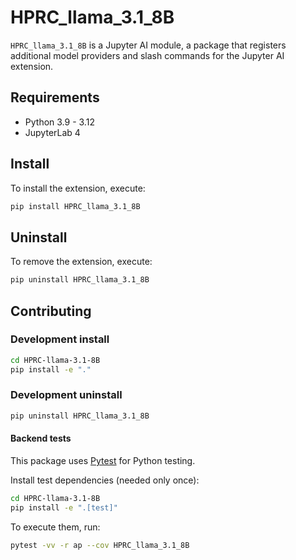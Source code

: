 # HPRC_llama_3.1_8B

`HPRC_llama_3.1_8B` is a Jupyter AI module, a package
that registers additional model providers and slash commands for the Jupyter AI
extension.

## Requirements

- Python 3.9 - 3.12
- JupyterLab 4

## Install

To install the extension, execute:

```bash
pip install HPRC_llama_3.1_8B
```

## Uninstall

To remove the extension, execute:

```bash
pip uninstall HPRC_llama_3.1_8B
```

## Contributing

### Development install

```bash
cd HPRC-llama-3.1-8B
pip install -e "."
```

### Development uninstall

```bash
pip uninstall HPRC_llama_3.1_8B
```

#### Backend tests

This package uses [Pytest](https://docs.pytest.org/) for Python testing.

Install test dependencies (needed only once):

```sh
cd HPRC-llama-3.1-8B
pip install -e ".[test]"
```

To execute them, run:

```sh
pytest -vv -r ap --cov HPRC_llama_3.1_8B
```
